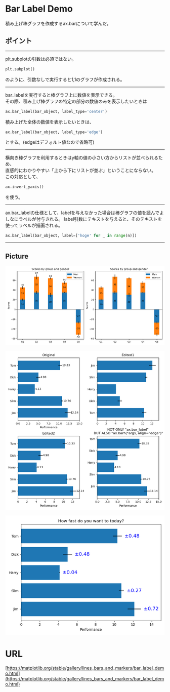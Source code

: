 # Bar Label Demo

積み上げ棒グラフを作成するax.barについて学んだ。

## ポイント

---

plt.subplotの引数は必須ではない。

```python
plt.subplot()
```

のように、引数なしで実行すると1,1のグラフが作成される。

---

bar_labelを実行すると棒グラフ上に数値を表示できる。  
その際、積み上げ棒グラフの特定の部分の数値のみを表示したいときは

```python
ax.bar_label(bar_object, label_type='center')
```

積み上げた全体の数値を表示したいときは、

```python
ax.bar_label(bar_object, label_type='edge')
```

とする。(edgeはデフォルト値なので省略可)

---

横向き棒グラフを利用するときはy軸の値の小さい方からリストが並べられるため、  
直感的にわかりやすい「上から下にリストが並ぶ」ということにならない。  
この対応として、

```python
ax.invert_yaxis()
```

を使う。

---
ax.bar_labelの仕様として、labelを与えなかった場合は棒グラフの値を読んでよしなにラベルが付与される。
label引数にテキストを与えると、そのテキストを使ってラベルが描画される。
```python
ax.bar_label(bar_object, label=['hoge' for _ in range(n)])
```

---

## Picture

<p align="center">
  <img src="main.png" alt="main.png">
</p>

<p align="center">
  <img src="main2.png" alt="main2.png">
</p>

<p align="center">
  <img src="main3.png" alt="main3.png">
</p>

# URL
[https://matplotlib.org/stable/gallery/lines_bars_and_markers/bar_label_demo.html](https://matplotlib.org/stable/gallery/lines_bars_and_markers/bar_label_demo.html)
